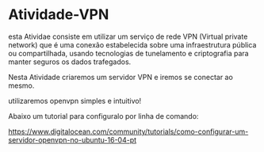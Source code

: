 # Atividade-VPN


esta Atividae consiste em utilizar um serviço de rede VPN (Virtual private network) que é uma conexão estabelecida sobre uma infraestrutura pública ou compartilhada, usando tecnologias de tunelamento e criptografia para manter seguros os dados trafegados.

Nesta Atividade criaremos um servidor VPN e iremos se conectar ao mesmo.

utilizaremos openvpn simples e intuitivo!

Abaixo um tutorial para configuralo por linha de comando:

https://www.digitalocean.com/community/tutorials/como-configurar-um-servidor-openvpn-no-ubuntu-16-04-pt

